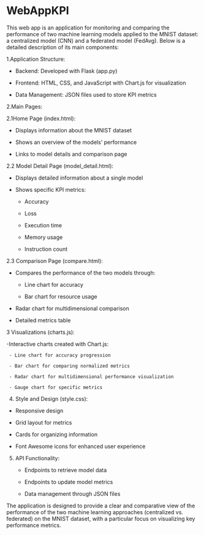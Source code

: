 # WebAppKPI
This web app is an application for monitoring and comparing the performance of two machine learning models applied to the MNIST dataset: a centralized model (CNN) and a federated model (FedAvg). Below is a detailed description of its main components:

1.Application Structure:

   - Backend: Developed with Flask (app.py)
    
   - Frontend: HTML, CSS, and JavaScript with Chart.js for visualization
    
   - Data Management: JSON files used to store KPI metrics

2.Main Pages:

  2.1Home Page (index.html):

   - Displays information about the MNIST dataset
    
   - Shows an overview of the models' performance
    
   - Links to model details and comparison page

2.2 Model Detail Page (model_detail.html):

   - Displays detailed information about a single model
    
  -  Shows specific KPI metrics:
    
     - Accuracy
      
     - Loss
      
     - Execution time
      
     - Memory usage
      
     - Instruction count

2.3 Comparison Page (compare.html):

  - Compares the performance of the two models through:
  
    - Line chart for accuracy
    
    - Bar chart for resource usage
    
   -  Radar chart for multidimensional comparison
    
   - Detailed metrics table

3 Visualizations (charts.js):

  -Interactive charts created with Chart.js:
  
     - Line chart for accuracy progression
      
     - Bar chart for comparing normalized metrics
      
     - Radar chart for multidimensional performance visualization
      
     - Gauge chart for specific metrics

4. Style and Design (style.css):

 - Responsive design
  
-  Grid layout for metrics
  
 - Cards for organizing information
  
 - Font Awesome icons for enhanced user experience

5. API Functionality:

   - Endpoints to retrieve model data
    
   - Endpoints to update model metrics
    
   - Data management through JSON files

The application is designed to provide a clear and comparative view of the performance of the two machine learning approaches (centralized vs. federated) on the MNIST dataset, with a particular focus on visualizing key performance metrics.
